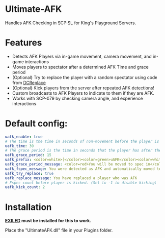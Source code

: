 # Ultimate-AFK
Handles AFK Checking in SCP:SL for King's Playground Servers. 

# Features
- Detects AFK Players via in-game movement, camera movement, and in-game interactions
- Moves players to spectator after a determined AFK Time and grace period
- (Optional) Try to replace the player with a random spectator using code from [DCReplace](https://github.com/Cyanox62/DCReplace) 
- (Optional) Kick players from the server after repeated AFK detections!
- Custom broadcasts to AFK Players to indicate to them if they are AFK. 
- Works with SCP-079 by checking camera angle, and experience interactions

# Default config:
```yaml
uafk_enable: true
# The time is the time in seconds of non-movement before the player is detected as AFK.
uafk_time: 30
# The grace period is the time in seconds that the player has after the AFK Time where a message is displayed via broadcast.
uafk_grace_period: 15
uafk_prefix: <color=white>[</color><color=green>uAFK</color><color=white>]</color>
uafk_grace_period_message: <color=red>You will be moved to spec in</color> <color=white>%timeleft% seconds</color><color=red> if you do not move!</color>
uafk_fspec_message: You were detected as AFK and automatically moved to spectator!
uafk_try_replace: true
uafk_replace_message: You have replaced a player who was AFK
# Fspec count before player is kicked. (Set to -1 to disable kicking)
uafk_kick_count: 2
```
# Installation

**[EXILED](https://github.com/galaxy119/EXILED) must be installed for this to work.**

Place the "UltimateAFK.dll" file in your Plugins folder.

